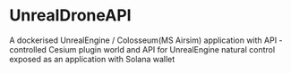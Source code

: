 # UnrealDroneAPI
A dockerised UnrealEngine / Colosseum(MS Airsim) application with API - controlled Cesium plugin world and API for UnrealEngine natural control exposed as an application with Solana wallet

